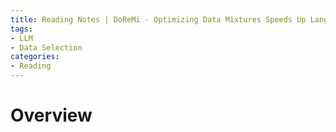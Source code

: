 ```yaml
---
title: Reading Notes | DoReMi - Optimizing Data Mixtures Speeds Up Language Model Pretraining
tags: 
- LLM
- Data Selection
categories:
- Reading
---
```


# Overview